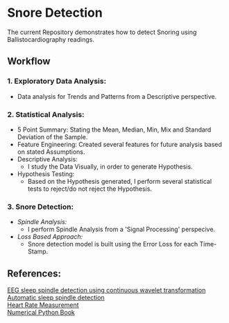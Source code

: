 # Snore Detection
The current Repository demonstrates how to detect Snoring using Ballistocardiography readings.

## Workflow

### 1. Exploratory Data Analysis:    

 - Data analysis for Trends and Patterns from a Descriptive perspective.    
 
### 2. Statistical Analysis:  

   - 5 Point Summary: Stating the Mean, Median, Min, Mix and Standard Deviation of the Sample.
   - Feature Engineering: Created several features for future analysis based on stated Assumptions.
   - Descriptive Analysis:
        - I study the Data Visually, in order to generate Hypothesis.
   - Hypothesis Testing:
        - Based on the Hypothesis generated, I perform several statistical tests to reject/do not reject the Hypothesis.
### 3. Snore Detection:    

   - *Spindle Analysis:*
        - I perform Spindle Analysis from a 'Signal Processing' perspecive.
   - *Loss Based Approach:*
        - Snore detection model is built using the Error Loss for each Time-Stamp.
        
     

## References:

[EEG sleep spindle detection using continuous wavelet transformation](https://www.frontiersin.org/articles/10.3389/fnhum.2015.00181/full)    
[Automatic sleep spindle detection](https://www.frontiersin.org/articles/10.3389/fnhum.2015.00353/full#h11)    
[Heart Rate Measurement](https://www.researchgate.net/publication/275541618_Heart_Rate_Measurement_Using_Video_in_Different_User_States_for_Online_HCI_Applications)    
[Numerical Python Book](https://www.apress.com/gp/book/9781484242452)

